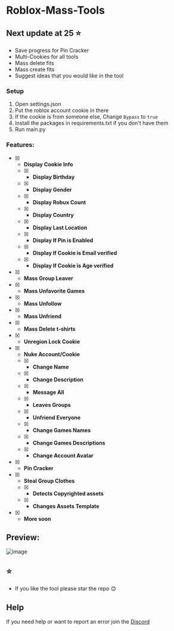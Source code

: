 # Roblox-Mass-Tools
## Next update at 25 ⭐
- Save progress for Pin Cracker
- Multi-Cookies for all tools
- Mass delete fits
- Mass create fits
- Suggest ideas that you would like in the tool

### Setup
1. Open settings.json
2. Put the roblox account cookie in there
3. If the cookie is from someone else, Change `Bypass` to `true`
4. Install the packages in requirements.txt if you don't have them
5. Run main.py
### Features:
- [x] - **Display Cookie Info**
  - [x] - **Display Birthday**
  - [x] - **Display Gender**
  - [x] - **Display Robux Count**
  - [x] - **Display Country**
  - [x] - **Display Last Location**
  - [x] - **Display If Pin is Enabled**
  - [x] - **Display If Cookie is Email verified**
  - [x] - **Display If Cookie is Age verified**
- [x] - **Mass Group Leaver**
- [x] - **Mass Unfavorite Games**
- [x] - **Mass Unfollow**
- [x] - **Mass Unfriend**
- [x] - **Mass Delete t-shirts**
- [x] - **Unregion Lock Cookie**
- [x] - **Nuke Account/Cookie**
  - [x] - **Change Name**
  - [x] - **Change Description**
  - [x] - **Message All**
  - [x] - **Leaves Groups**
  - [x] - **Unfriend Everyone**
  - [x] - **Change Games Names**
  - [x] - **Change Games Descriptions**
  - [x] - **Change Account Avatar**
- [x] - **Pin Cracker**
- [x] - **Steal Group Clothes**
  - [x] - **Detects Copyrighted assets**
  - [x] - **Changes Assets Template**
- [x] - **More soon** 

## Preview:
![image](https://github.com/Aspectise/Roblox-Mass-Tools/assets/90333100/b517218e-208d-48de-b529-5b7e88a7e8a9)

## ⭐
- If you like the tool please star the repo 😊

## Help
If you need help or want to report an error join the [Discord](https://discord.gg/deathsniper)
